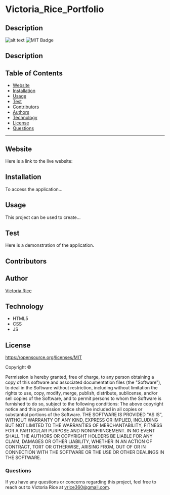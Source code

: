 # Victoria_Rice_Portfolio
## Description 
![alt text](./assets/Images/.png)
![MIT Badge](https://img.shields.io/badge/License-MIT-green)

## Description


## Table of Contents 
* [Website](#Website)
* [Installation](#Installation)
* [Usage](#Usage)
* [Test](#Test)
* [Contributors](#contributors)
* [Authors](#authors)
* [Technology](#technology)
* [License](license)
* [Questions](#Questions)

***

## Website
Here is a link to the live website:
[   ](https://github.com/vtori37/  )

## Installation 
To access the application...

## Usage
This project can be used to create...

## Test
Here is a demonstration of the application.


## Contributors


## Author
[Victoria Rice](https://github.com/vtori37)

## Technology
* HTML5
* CSS 
* JS


## License 
https://opensource.org/licenses/MIT

Copyright © <years> <copyright holder>

Permission is hereby granted, free of charge, to any person obtaining a copy of this software and associated documentation files (the "Software"), to deal in the Software without restriction, including without limitation the rights to use, copy, modify, merge, publish, distribute, sublicense, and/or sell copies of the Software, and to permit persons to whom the Software is furnished to do so, subject to the following conditions:
The above copyright notice and this permission notice shall be included in all copies or substantial portions of the Software.
THE SOFTWARE IS PROVIDED "AS IS", WITHOUT WARRANTY OF ANY KIND, EXPRESS OR IMPLIED, INCLUDING BUT NOT LIMITED TO THE WARRANTIES OF MERCHANTABILITY, FITNESS FOR A PARTICULAR PURPOSE AND NONINFRINGEMENT. IN NO EVENT SHALL THE AUTHORS OR COPYRIGHT HOLDERS BE LIABLE FOR ANY CLAIM, DAMAGES OR OTHER LIABILITY, WHETHER IN AN ACTION OF CONTRACT, TORT OR OTHERWISE, ARISING FROM, OUT OF OR IN CONNECTION WITH THE SOFTWARE OR THE USE OR OTHER DEALINGS IN THE SOFTWARE.


### Questions
If you have any questions or concerns regarding this project, feel free to reach out to Victoria Rice at vrice360@gmail.com.
